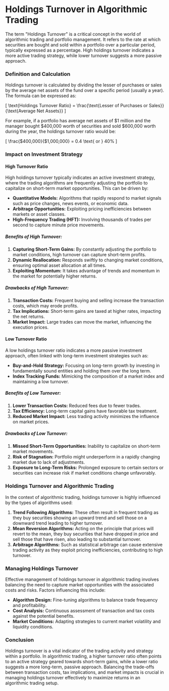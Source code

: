 # Holdings Turnover in Algorithmic Trading

The term "Holdings Turnover" is a critical concept in the world of algorithmic trading and portfolio management. It refers to the rate at which securities are bought and sold within a portfolio over a particular period, typically expressed as a percentage. High holdings turnover indicates a more active trading strategy, while lower turnover suggests a more passive approach.

### Definition and Calculation

Holdings turnover is calculated by dividing the lesser of purchases or sales by the average net assets of the fund over a specific period (usually a year). The formula can be expressed as:

\[ \text{Holdings Turnover Ratio} = \frac{\text{Lesser of Purchases or Sales}}{\text{Average Net Assets}} \]

For example, if a portfolio has average net assets of $1 million and the manager bought $400,000 worth of securities and sold $600,000 worth during the year, the holdings turnover ratio would be:

\[ \frac{\$400,000}{\$1,000,000} = 0.4 \text{ or } 40\% \]

### Impact on Investment Strategy

#### High Turnover Ratio

High holdings turnover typically indicates an active investment strategy, where the trading algorithms are frequently adjusting the portfolio to capitalize on short-term market opportunities. This can be driven by:

- **Quantitative Models:** Algorithms that rapidly respond to market signals such as price changes, news events, or economic data.
- **Arbitrage Opportunities:** Exploiting pricing inefficiencies between markets or asset classes.
- **High-Frequency Trading (HFT):** Involving thousands of trades per second to capture minute price movements.

##### Benefits of High Turnover:
1. **Capturing Short-Term Gains:** By constantly adjusting the portfolio to market conditions, high turnover can capture short-term profits.
2. **Dynamic Reallocation:** Responds swiftly to changing market conditions, ensuring optimal asset allocation at all times.
3. **Exploiting Momentum:** It takes advantage of trends and momentum in the market for potentially higher returns.

##### Drawbacks of High Turnover:
1. **Transaction Costs:** Frequent buying and selling increase the transaction costs, which may erode profits.
2. **Tax Implications:** Short-term gains are taxed at higher rates, impacting the net returns.
3. **Market Impact:** Large trades can move the market, influencing the execution prices.

#### Low Turnover Ratio

A low holdings turnover ratio indicates a more passive investment approach, often linked with long-term investment strategies such as:

- **Buy-and-Hold Strategy:** Focusing on long-term growth by investing in fundamentally sound entities and holding them over the long term.
- **Index Tracking Funds:** Mimicking the composition of a market index and maintaining a low turnover.

##### Benefits of Low Turnover:
1. **Lower Transaction Costs:** Reduced fees due to fewer trades.
2. **Tax Efficiency:** Long-term capital gains have favorable tax treatment.
3. **Reduced Market Impact:** Less trading activity minimizes the influence on market prices.

##### Drawbacks of Low Turnover:
1. **Missed Short-Term Opportunities:** Inability to capitalize on short-term market movements.
2. **Risk of Stagnation:** Portfolio might underperform in a rapidly changing market due to lack of adjustments.
3. **Exposure to Long-Term Risks:** Prolonged exposure to certain sectors or securities can increase risk if market conditions change unfavorably.

### Holdings Turnover and Algorithmic Trading

In the context of algorithmic trading, holdings turnover is highly influenced by the types of algorithms used:

1. **Trend Following Algorithms:** These often result in frequent trading as they buy securities showing an upward trend and sell those on a downward trend leading to higher turnover.
2. **Mean Reversion Algorithms:** Acting on the principle that prices will revert to the mean, they buy securities that have dropped in price and sell those that have risen, also leading to substantial turnover.
3. **Arbitrage Algorithms:** Such as statistical arbitrage can cause extensive trading activity as they exploit pricing inefficiencies, contributing to high turnover.

### Managing Holdings Turnover

Effective management of holdings turnover in algorithmic trading involves balancing the need to capture market opportunities with the associated costs and risks. Factors influencing this include:

- **Algorithm Design:** Fine-tuning algorithms to balance trade frequency and profitability.
- **Cost Analysis:** Continuous assessment of transaction and tax costs against the potential benefits.
- **Market Conditions:** Adapting strategies to current market volatility and liquidity conditions.

### Conclusion

Holdings turnover is a vital indicator of the trading activity and strategy within a portfolio. In algorithmic trading, a higher turnover ratio often points to an active strategy geared towards short-term gains, while a lower ratio suggests a more long-term, passive approach. Balancing the trade-offs between transaction costs, tax implications, and market impacts is crucial in managing holdings turnover effectively to maximize returns in an algorithmic trading setup.
